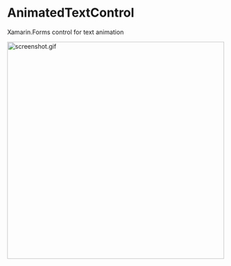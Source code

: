 # AnimatedTextControl
Xamarin.Forms control for text animation
<br>

<img height=500 src="https://github.com/xamarinium/AnimatedTextControl/blob/master/Screenshots/screenshot.gif?raw=true" alt="screenshot.gif" />
